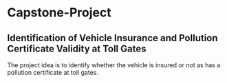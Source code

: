 # Capstone-Project
<h2>Identification of Vehicle Insurance and Pollution Certificate Validity at Toll Gates</h2>
<p>The project idea is to identify whether the vehicle is insured or not as has a pollution certificate at toll gates.</p>
